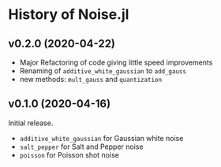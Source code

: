 # History of Noise.jl


## v0.2.0 (2020-04-22)
* Major Refactoring of code giving little speed improvements
* Renaming of `additive_white_gaussian` to `add_gauss`
* new methods: `mult_gauss` and `quantization` 


## v0.1.0 (2020-04-16)

Initial release.

* `additive_white_gaussian` for Gaussian white noise
* `salt_pepper` for Salt and Pepper noise
* `poisson` for Poisson shot noise
